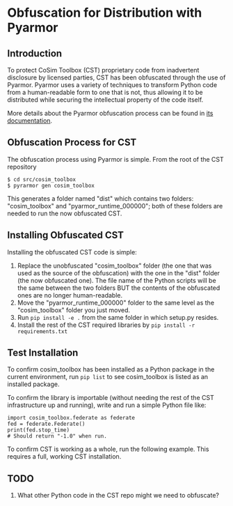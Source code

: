 # Obfuscation for Distribution with Pyarmor

## Introduction 

To protect CoSim Toolbox (CST) proprietary code from inadvertent disclosure by licensed parties, CST has been obfuscated through the use of Pyarmor. Pyarmor uses a variety of techniques to transform Python code from a human-readable form to one that is not, thus allowing it to be distributed while securing the intellectual property of the code itself.

More details about the Pyarmor obfuscation process can be found in [its documentation](https://pyarmor.readthedocs.io/en/latest/).

## Obfuscation Process for CST
The obfuscation process using Pyarmor is simple. From the root of the CST repository

```
$ cd src/cosim_toolbox
$ pyrarmor gen cosim_toolbox

```

This generates a folder named "dist" which contains two folders: "cosim_toolbox" and "pyarmor_runtime_000000"; both of these folders are needed to run the now obfuscated CST. 

## Installing Obfuscated CST

Installing the obfuscated CST code is simple:

1. Replace the unobfuscated "cosim_toolbox" folder (the one that was used as the source of the obfuscation) with the one in the "dist" folder (the now obfuscated one). The file name of the Python scripts will be the same between the two folders BUT the contents of the obfuscated ones are no longer human-readable.
2. Move the "pyarmor_runtime_000000" folder to the same level as the "cosim_toolbox" folder you just moved.
3. Run `pip install -e .` from the same folder in which setup.py resides.
4. Install the rest of the CST required libraries by `pip install -r requirements.txt`

## Test Installation

To confirm cosim_toolbox has been installed as a Python package in the current environment, run `pip list` to see cosim_toolbox is listed as an installed package.

To confirm the library is importable (without needing the rest of the CST infrastructure up and running), write and run a simple Python file like:
```
import cosim_toolbox.federate as federate
fed = federate.Federate()
print(fed.stop_time)
# Should return "-1.0" when run.
```

To confirm CST is working as a whole, run the following example. This requires a full, working CST installation.

## TODO

1. What other Python code in the CST repo might we need to obfuscate?


